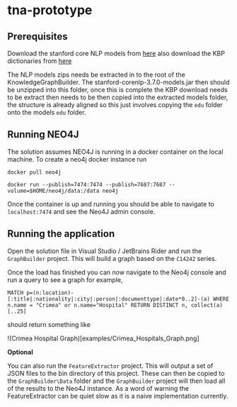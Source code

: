 # tna-prototype

## Prerequisites 

Download the stanford core NLP models from [here](http://nlp.stanford.edu/software/stanford-corenlp-full-2018-10-05.zip)
also download the KBP dictionaries from [here](http://nlp.stanford.edu/software/stanford-english-kbp-corenlp-2018-10-05-models.jar)

The NLP models zips needs be extracted in to the root of the KnowledgeGraphBuilder. The stanford-corenlp-3.7.0-models.jar then should be unzipped into this folder, once this is complete the KBP download needs to be extract then needs to be then copied into the extracted models folder, the structure is already aligned so this just involves copying the `edu` folder onto the models `edu` folder.

## Running NEO4J

The solution assumes NEO4J is running in a docker container on the local machine. To create a neo4j docker instance run 

    docker pull neo4j 
    
    docker run --publish=7474:7474 --publish=7687:7687 --volume=$HOME/neo4j/data:/data neo4j
    
Once the container is up and running you should be able to navigate to `localhost:7474` and see the Neo4J admin console. 

## Running the application

Open the solution file in Visual Studio / JetBrains Rider and run the `GraphBuilder` project. This will build a graph based on the `C14242` series. 

Once the load has finished you can now navigate to the Neo4j console and run a query to see a graph for example, 

    MATCH p=(n:location)-[:title|:nationality|:city|:person|:documenttype|:date*0..2]-(a) WHERE n.name = "Crimea" or n.name="Hospital" RETURN DISTINCT n, collect(a)[..25]
    
should return something like 

!(Crimea Hospital Graph)[examples/Crimea_Hospitals_Graph.png]
    
**Optional**

You can also run the `FeatureExtractor` project. This will output a set of JSON files to the bin directory of this project. These can then be copied to the `GraphBuilder\Data` folder and the `GraphBuilder` project will then load all of the results to the Neo4J instance. As a word of warning the FeatureExtractor can be quiet slow as it is a naive implementation currently. 
